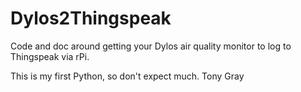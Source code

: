 # Dylos2Thingspeak
Code and doc around getting your Dylos air quality monitor to log to Thingspeak via rPi.

This is my first Python, so don't expect much.
Tony Gray
